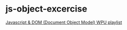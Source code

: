# js-object-excercise
[Javascript & DOM (Document Object Model) WPU playlist](https://youtube.com/playlist?list=PLFIM0718LjIWB3YRoQbQh82ZewAGtE2-3)
